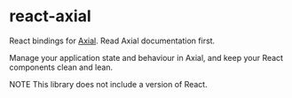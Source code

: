 # react-axial
React bindings for [Axial](https://www.npmjs.com/package/axial). Read Axial documentation first.

Manage your application state and behaviour in Axial, and keep your React components clean and lean.

NOTE This library does not include a version of React.